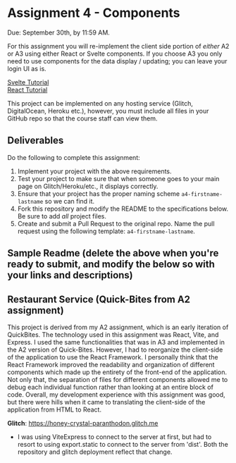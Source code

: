Assignment 4 - Components
===

Due: September 30th, by 11:59 AM.

For this assignment you will re-implement the client side portion of *either* A2 or A3 using either React or Svelte components. If you choose A3 you only need to use components for the data display / updating; you can leave your login UI as is.

[Svelte Tutorial](https://github.com/cs-4241-2024/cs-4241-2024.github.io/blob/main/using.svelte.md)  
[React Tutorial](https://github.com/cs-4241-2024/cs-4241-2024.github.io/blob/main/using.react.md)  

This project can be implemented on any hosting service (Glitch, DigitalOcean, Heroku etc.), however, you must include all files in your GitHub repo so that the course staff can view them.

Deliverables
---

Do the following to complete this assignment:

1. Implement your project with the above requirements.
3. Test your project to make sure that when someone goes to your main page on Glitch/Heroku/etc., it displays correctly.
4. Ensure that your project has the proper naming scheme `a4-firstname-lastname` so we can find it.
5. Fork this repository and modify the README to the specifications below. Be sure to add *all* project files.
6. Create and submit a Pull Request to the original repo. Name the pull request using the following template: `a4-firstname-lastname`.

Sample Readme (delete the above when you're ready to submit, and modify the below so with your links and descriptions)
---

## Restaurant Service (Quick-Bites from A2 assignment)

This project is derived from my A2 assignment, which is an early iteration of QuickBites. The technology used in this assignment was React, Vite, and Express. I used the same functionalities that was in A3 and implemented in the A2 version of Quick-Bites. However, I had to reorganize the client-side of the application to use the React Framework.
I personally think that the React Framework improved the readability and organization of different components which made up the entirety of the front-end of the application. Not only that, the separation of files for different components allowed me to debug each individual function rather than looking at an entire block of code.
Overall, my development experience with this assignment was good, but there were hills when it came to translating the client-side of the application from HTML to React.


**Glitch**: https://honey-crystal-paranthodon.glitch.me
- I was using ViteExpress to connect to the server at first, but had to resort to using export.static to connect to the server from 'dist'. Both the repository and glitch deployment reflect that change.